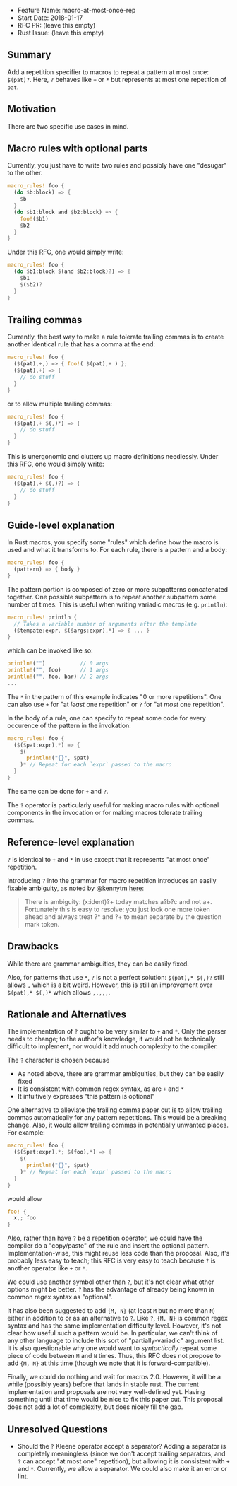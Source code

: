 - Feature Name: macro-at-most-once-rep
- Start Date: 2018-01-17
- RFC PR: (leave this empty)
- Rust Issue: (leave this empty)


Summary
-------

Add a repetition specifier to macros to repeat a pattern at most once: `$(pat)?`. Here, `?` behaves like `+` or `*` but represents at most one repetition of `pat`.

Motivation
----------

There are two specific use cases in mind.

## Macro rules with optional parts

Currently, you just have to write two rules and possibly have one "desugar" to the other.

```rust
macro_rules! foo {
  (do $b:block) => {
    $b
  }
  (do $b1:block and $b2:block) => {
    foo!($b1)
    $b2
  }
}
```

Under this RFC, one would simply write:

```rust
macro_rules! foo {
  (do $b1:block $(and $b2:block)?) => {
    $b1
    $($b2)?
  }
}
```

## Trailing commas

Currently, the best way to make a rule tolerate trailing commas is to create another identical rule that has a comma at the end:

```rust
macro_rules! foo {
  ($(pat),+,) => { foo!( $(pat),+ ) };
  ($(pat),+) => {
    // do stuff
  }
}
```

or to allow multiple trailing commas:

```rust
macro_rules! foo {
  ($(pat),+ $(,)*) => {
    // do stuff
  }
}
```

This is unergonomic and clutters up macro definitions needlessly. Under this RFC, one would simply write:

```rust
macro_rules! foo {
  ($(pat),+ $(,)?) => {
    // do stuff
  }
}
```

Guide-level explanation
-----------------------

In Rust macros, you specify some "rules" which define how the macro is used and what it transforms to. For each rule, there is a pattern and a body:

```rust
macro_rules! foo {
  (pattern) => { body }
}
```

The pattern portion is composed of zero or more subpatterns concatenated together. One possible subpattern is to repeat another subpattern some number of times. This is useful when writing variadic macros (e.g. `println`):

```rust
macro_rules! println {
  // Takes a variable number of arguments after the template
  ($tempate:expr, $($args:expr),*) => { ... }
}
```
which can be invoked like so:
```rust
println!("")           // 0 args
println!("", foo)      // 1 args
println!("", foo, bar) // 2 args
...
```

The `*` in the pattern of this example indicates "0 or more repetitions". One can also use `+` for "at _least_ one repetition" or `?` for "at _most_ one repetition".

In the body of a rule, one can specify to repeat some code for every occurence of the pattern in the invokation:

```rust
macro_rules! foo {
  ($($pat:expr),*) => {
    $(
      println!("{}", $pat)
    )* // Repeat for each `expr` passed to the macro
  }
}
```

The same can be done for `+` and `?`.

The `?` operator is particularly useful for making macro rules with optional components in the invocation or for making macros tolerate trailing commas.

Reference-level explanation
---------------------------

`?` is identical to `+` and `*` in use except that it represents "at most once" repetition.

Introducing `?` into the grammar for macro repetition introduces an easily fixable ambiguity, as noted by @kennytm [here](https://internals.rust-lang.org/t/pre-rfc-at-most-one-repetition-macro-patterns/6557/2?u=mark-i-m):

  > There is ambiguity: $($x:ident)?+ today matches a?b?c and not a+. Fortunately this is easy to resolve: you just look one more token ahead and always treat ?* and ?+ to mean separate by the question mark token.

Drawbacks
---------
While there are grammar ambiguities, they can be easily fixed.

Also, for patterns that use `*`, `?` is not a perfect solution: `$(pat),* $(,)?` still allows `,` which is a bit weird. However, this is still an improvement over `$(pat),* $(,)*` which allows `,,,,,`.

Rationale and Alternatives
--------------------------

The implementation of `?` ought to be very similar to `+` and `*`. Only the parser needs to change; to the author's knowledge, it would not be technically difficult to implement, nor would it add much complexity to the compiler.

The `?` character is chosen because
- As noted above, there are grammar ambiguities, but they can be easily fixed
- It is consistent with common regex syntax, as are `+` and `*`
- It intuitively expresses "this pattern is optional"

One alternative to alleviate the trailing comma paper cut is to allow trailing commas automatically for any pattern repetitions. This would be a breaking change. Also, it would allow trailing commas in potentially unwanted places. For example:

```rust
macro_rules! foo {
  ($($pat:expr),*; $(foo),*) => {
    $(
      println!("{}", $pat)
    )* // Repeat for each `expr` passed to the macro
  }
}
```
would allow
```rust
foo! {
  x,; foo
}
```

Also, rather than have `?` be a repetition operator, we could have the compiler do a "copy/paste" of the rule and insert the optional pattern. Implementation-wise, this might reuse less code than the proposal. Also, it's probably less easy to teach; this RFC is very easy to teach because `?` is another operator like `+` or `*`.

We could use another symbol other than `?`, but it's not clear what other options might be better. `?` has the advantage of already being known in common regex syntax as "optional".

It has also been suggested to add `{M, N}` (at least `M` but no more than `N`) either in addition to or as an alternative to `?`. Like `?`, `{M, N}` is common regex syntax and has the same implementation difficulty level. However, it's not clear how useful such a pattern would be. In particular, we can't think of any other language to include this sort of "partially-variadic" argument list. It is also questionable why one would want to _syntactically_ repeat some piece of code between `M` and `N` times. Thus, this RFC does not propose to add `{M, N}` at this time (though we note that it is forward-compatible).

Finally, we could do nothing and wait for macros 2.0. However, it will be a while (possibly years) before that lands in stable rust. The current implementation and proposals are not very well-defined yet. Having something until that time would be nice to fix this paper cut. This proposal does not add a lot of complexity, but does nicely fill the gap.

Unresolved Questions
--------------------

- Should the `?` Kleene operator accept a separator? Adding a separator is completely meaningless (since we don't accept trailing separators, and `?` can accept "at most one" repetition), but allowing it is consistent with `+` and `*`. Currently, we allow a separator. We could also make it an error or lint.
